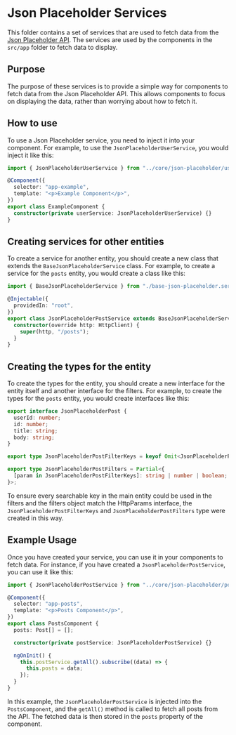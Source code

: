 # Json Placeholder Services

This folder contains a set of services that are used to fetch data from the [Json Placeholder API](https://jsonplaceholder.typicode.com/). The services are used by the components in the `src/app` folder to fetch data to display.

## Purpose

The purpose of these services is to provide a simple way for components to fetch data from the Json Placeholder API. This allows components to focus on displaying the data, rather than worrying about how to fetch it.

## How to use

To use a Json Placeholder service, you need to inject it into your component. For example, to use the `JsonPlaceholderUserService`, you would inject it like this:

```ts
import { JsonPlaceholderUserService } from "../core/json-placeholder/user/user.service";

@Component({
  selector: "app-example",
  template: "<p>Example Component</p>",
})
export class ExampleComponent {
  constructor(private userService: JsonPlaceholderUserService) {}
}
```

## Creating services for other entities

To create a service for another entity, you should create a new class that extends the `BaseJsonPlaceholderService` class. For example, to create a service for the `posts` entity, you would create a class like this:

```ts
import { BaseJsonPlaceholderService } from "./base-json-placeholder.service";

@Injectable({
  providedIn: "root",
})
export class JsonPlaceholderPostService extends BaseJsonPlaceholderService<JsonPlaceholderPost, JsonPlaceholderPostFilters> {
  constructor(override http: HttpClient) {
    super(http, "/posts");
  }
}
```

## Creating the types for the entity

To create the types for the entity, you should create a new interface for the entity itself and another interface for the filters. For example, to create the types for the `posts` entity, you would create interfaces like this:

```ts
export interface JsonPlaceholderPost {
  userId: number;
  id: number;
  title: string;
  body: string;
}

export type JsonPlaceholderPostFilterKeys = keyof Omit<JsonPlaceholderPost, "id" | "address" | "company">;

export type JsonPlaceholderPostFilters = Partial<{
  [param in JsonPlaceholderPostFilterKeys]: string | number | boolean;
}>;
```

To ensure every searchable key in the main entity could be used in the filters and the filters object match the HttpParams interface, the `JsonPlaceholderPostFilterKeys` and `JsonPlaceholderPostFilters` type were created in this way.

## Example Usage

Once you have created your service, you can use it in your components to fetch data. For instance, if you have created a `JsonPlaceholderPostService`, you can use it like this:

```ts
import { JsonPlaceholderPostService } from "../core/json-placeholder/post/post.service";

@Component({
  selector: "app-posts",
  template: "<p>Posts Component</p>",
})
export class PostsComponent {
  posts: Post[] = [];

  constructor(private postService: JsonPlaceholderPostService) {}

  ngOnInit() {
    this.postService.getAll().subscribe((data) => {
      this.posts = data;
    });
  }
}
```

In this example, the `JsonPlaceholderPostService` is injected into the `PostsComponent`, and the `getAll()` method is called to fetch all posts from the API. The fetched data is then stored in the `posts` property of the component.
